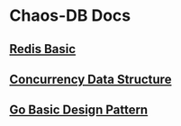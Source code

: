 # Chaos-DB Docs


## [Redis Basic](./redis/redis.md)

## [Concurrency Data Structure](./data-structure/concurrency.md)

## [Go Basic Design Pattern](./design-pattern/design.md)

